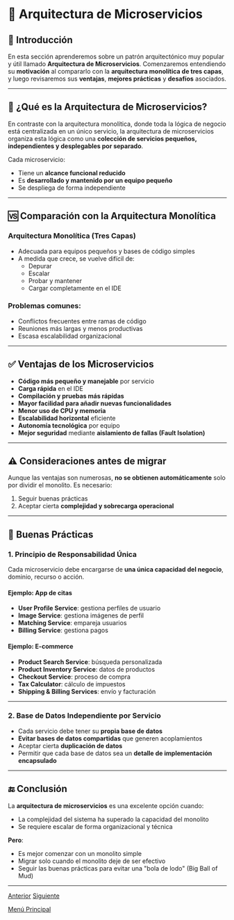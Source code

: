 
# 🧱 Arquitectura de Microservicios

## 📌 Introducción

En esta sección aprenderemos sobre un patrón arquitectónico muy popular y útil llamado **Arquitectura de Microservicios**. Comenzaremos entendiendo su **motivación** al compararlo con la **arquitectura monolítica de tres capas**, y luego revisaremos sus **ventajas**, **mejores prácticas** y **desafíos** asociados.

---

## 🧩 ¿Qué es la Arquitectura de Microservicios?

En contraste con la arquitectura monolítica, donde toda la lógica de negocio está centralizada en un único servicio, la arquitectura de microservicios organiza esta lógica como una **colección de servicios pequeños, independientes y desplegables por separado**.

Cada microservicio:

* Tiene un **alcance funcional reducido**
* Es **desarrollado y mantenido por un equipo pequeño**
* Se despliega de forma independiente

---

## 🆚 Comparación con la Arquitectura Monolítica

### Arquitectura Monolítica (Tres Capas)

* Adecuada para equipos pequeños y bases de código simples
* A medida que crece, se vuelve difícil de:
  * Depurar
  * Escalar
  * Probar y mantener
  * Cargar completamente en el IDE

### Problemas comunes:

* Conflictos frecuentes entre ramas de código
* Reuniones más largas y menos productivas
* Escasa escalabilidad organizacional

---

## ✅ Ventajas de los Microservicios

* **Código más pequeño y manejable** por servicio
* **Carga rápida** en el IDE
* **Compilación y pruebas más rápidas**
* **Mayor facilidad para añadir nuevas funcionalidades**
* **Menor uso de CPU y memoria**
* **Escalabilidad horizontal** eficiente
* **Autonomía tecnológica** por equipo
* **Mejor seguridad** mediante **aislamiento de fallas (Fault Isolation)**

---

## ⚠️ Consideraciones antes de migrar

Aunque las ventajas son numerosas, **no se obtienen automáticamente** solo por dividir el monolito. Es necesario:

1. Seguir buenas prácticas
2. Aceptar cierta **complejidad y sobrecarga operacional**

---

## 🧠 Buenas Prácticas

### 1. Principio de Responsabilidad Única

Cada microservicio debe encargarse de **una única capacidad del negocio**, dominio, recurso o acción.

#### Ejemplo: App de citas

* **User Profile Service**: gestiona perfiles de usuario
* **Image Service**: gestiona imágenes de perfil
* **Matching Service**: empareja usuarios
* **Billing Service**: gestiona pagos

#### Ejemplo: E-commerce

* **Product Search Service**: búsqueda personalizada
* **Product Inventory Service**: datos de productos
* **Checkout Service**: proceso de compra
* **Tax Calculator**: cálculo de impuestos
* **Shipping & Billing Services**: envío y facturación

---

### 2. Base de Datos Independiente por Servicio

* Cada servicio debe tener su **propia base de datos**
* **Evitar bases de datos compartidas** que generen acoplamientos
* Aceptar cierta **duplicación de datos**
* Permitir que cada base de datos sea un **detalle de implementación encapsulado**

---

## 🔚 Conclusión

La **arquitectura de microservicios** es una excelente opción cuando:

* La complejidad del sistema ha superado la capacidad del monolito
* Se requiere escalar de forma organizacional y técnica

**Pero**:

* Es mejor comenzar con un monolito simple
* Migrar solo cuando el monolito deje de ser efectivo
* Seguir las buenas prácticas para evitar una "bola de lodo" (Big Ball of Mud)

---

[Anterior](https://github.com/wilfredoha/Software_Architecture_and_Design_of_Modern_Large_Scale_Systems/blob/main/06_Software_Architecture_Patterns_and_Styles/02_Multi-Tier_Architecture.md)   [Siguiente](https://github.com/wilfredoha/Software_Architecture_and_Design_of_Modern_Large_Scale_Systems/blob/main/06_Software_Architecture_Patterns_and_Styles/04_Event_Driven_Architecture.md)

[Menú Principal](https://github.com/wilfredoha/Software_Architecture_and_Design_of_Modern_Large_Scale_Systems/tree/main)
